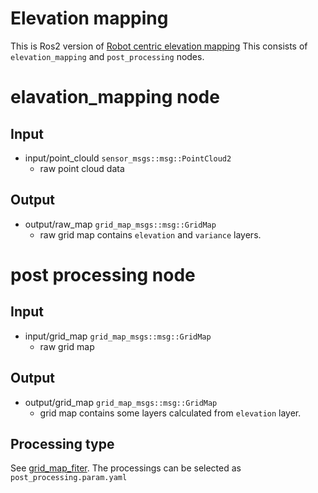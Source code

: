 # Elevation mapping
This is Ros2 version of [Robot centric elevation mapping](https://github.com/ANYbotics/elevation_mapping.git)
This consists of `elevation_mapping` and `post_processing` nodes. 


# elavation_mapping node
## Input
* input/point_clould `sensor_msgs::msg::PointCloud2`
  * raw point cloud data

## Output
* output/raw_map `grid_map_msgs::msg::GridMap`
  * raw grid map contains `elevation` and `variance` layers. 

# post processing node
## Input
* input/grid_map `grid_map_msgs::msg::GridMap`
  * raw grid map
## Output
* output/grid_map `grid_map_msgs::msg::GridMap`
  * grid map contains some layers calculated from `elevation` layer. 
## Processing type
See [grid_map_fiter](https://github.com/ANYbotics/grid_map/tree/master/grid_map_filters). 
The processings can be selected as `post_processing.param.yaml`
